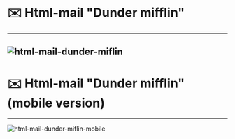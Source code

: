# ✉️ Html-mail "Dunder mifflin"
---

![html-mail-dunder-miflin](https://user-images.githubusercontent.com/101246310/169649380-ab886ace-625c-44bf-b2cc-2a922556b696.gif)
---

# ✉️ Html-mail "Dunder mifflin" (mobile version)
---

![html-mail-dunder-miflin-mobile](https://user-images.githubusercontent.com/101246310/169649831-5e0ef36c-b701-46f0-9e42-51da14c8ca3f.gif)
